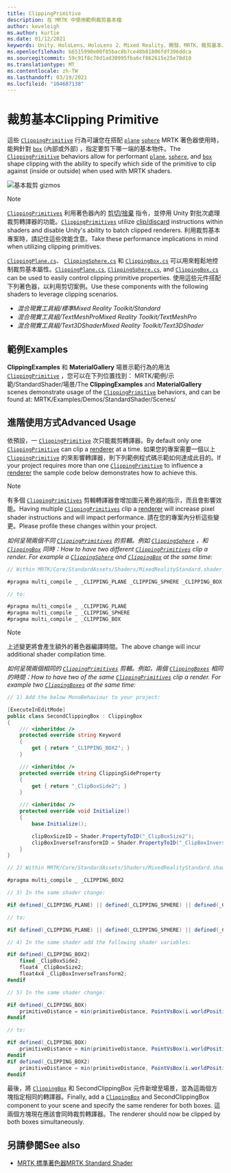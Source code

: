 ```yaml
---
title: ClippingPrimitive
description: 在 MRTK 中使用範例裁剪基本檔
author: keveleigh
ms.author: kurtie
ms.date: 01/12/2021
keywords: Unity、HoloLens、HoloLens 2、Mixed Reality、開發、MRTK、裁剪基本、
ms.openlocfilehash: b6515990e00f85bac8b7ce48b81806fdf396ddca
ms.sourcegitcommit: 59c91f8c70d1ad30995fba6cf862615e25e78d10
ms.translationtype: MT
ms.contentlocale: zh-TW
ms.lasthandoff: 03/19/2021
ms.locfileid: "104687138"
---
```

# <a name="clipping-primitive"></a><span data-ttu-id="6b302-104">裁剪基本</span><span class="sxs-lookup"><span data-stu-id="6b302-104">Clipping Primitive</span></span>

<span data-ttu-id="6b302-105">這些 [`ClippingPrimitive`](xref:Microsoft.MixedReality.Toolkit.Utilities.ClippingPrimitive) 行為可讓您在搭配 [`plane`](xref:Microsoft.MixedReality.Toolkit.Utilities.ClippingPlane) [`sphere`](xref:Microsoft.MixedReality.Toolkit.Utilities.ClippingSphere) MRTK 著色器使用時，能夠針對 [`box`](xref:Microsoft.MixedReality.Toolkit.Utilities.ClippingBox) (內部或外部) ，指定要剪下哪一端的基本物件。</span><span class="sxs-lookup"><span data-stu-id="6b302-105">The [`ClippingPrimitive`](xref:Microsoft.MixedReality.Toolkit.Utilities.ClippingPrimitive) behaviors allow for performant [`plane`](xref:Microsoft.MixedReality.Toolkit.Utilities.ClippingPlane), [`sphere`](xref:Microsoft.MixedReality.Toolkit.Utilities.ClippingSphere), and [`box`](xref:Microsoft.MixedReality.Toolkit.Utilities.ClippingBox) shape clipping with the ability to specify which side of the primitive to clip against (inside or outside) when used with MRTK shaders.</span></span>

![基本裁剪 gizmos](../images/mrtk-standard-shader/MRTK_PrimitiveClippingGizmos.gif)

> [!NOTE]
> <span data-ttu-id="6b302-107">[`ClippingPrimitives`](xref:Microsoft.MixedReality.Toolkit.Utilities.ClippingPrimitive) 利用著色器內的 [剪切/捨棄](https://developer.download.nvidia.com/cg/clip.html) 指令，並停用 Unity 對批次處理裁剪轉譯器的功能。</span><span class="sxs-lookup"><span data-stu-id="6b302-107">[`ClippingPrimitives`](xref:Microsoft.MixedReality.Toolkit.Utilities.ClippingPrimitive) utilize [clip/discard](https://developer.download.nvidia.com/cg/clip.html) instructions within shaders and disable Unity's ability to batch clipped renderers.</span></span> <span data-ttu-id="6b302-108">利用裁剪基本專案時，請記住這些效能含意。</span><span class="sxs-lookup"><span data-stu-id="6b302-108">Take these performance implications in mind when utilizing clipping primitives.</span></span>

<span data-ttu-id="6b302-109">[`ClippingPlane.cs`](xref:Microsoft.MixedReality.Toolkit.Utilities.ClippingPlane)、 [`ClippingSphere.cs`](xref:Microsoft.MixedReality.Toolkit.Utilities.ClippingSphere) 和 [`ClippingBox.cs`](xref:Microsoft.MixedReality.Toolkit.Utilities.ClippingBox) 可以用來輕鬆地控制裁剪基本屬性。</span><span class="sxs-lookup"><span data-stu-id="6b302-109">[`ClippingPlane.cs`](xref:Microsoft.MixedReality.Toolkit.Utilities.ClippingPlane), [`ClippingSphere.cs`](xref:Microsoft.MixedReality.Toolkit.Utilities.ClippingSphere), and [`ClippingBox.cs`](xref:Microsoft.MixedReality.Toolkit.Utilities.ClippingBox) can be used to easily control clipping primitive properties.</span></span> <span data-ttu-id="6b302-110">使用這些元件搭配下列著色器，以利用剪切案例。</span><span class="sxs-lookup"><span data-stu-id="6b302-110">Use these components with the following shaders to leverage clipping scenarios.</span></span>

- <span data-ttu-id="6b302-111">*混合現實工具組/標準*</span><span class="sxs-lookup"><span data-stu-id="6b302-111">*Mixed Reality Toolkit/Standard*</span></span>
- <span data-ttu-id="6b302-112">*混合現實工具組/TextMeshPro*</span><span class="sxs-lookup"><span data-stu-id="6b302-112">*Mixed Reality Toolkit/TextMeshPro*</span></span>
- <span data-ttu-id="6b302-113">*混合現實工具組/Text3DShader*</span><span class="sxs-lookup"><span data-stu-id="6b302-113">*Mixed Reality Toolkit/Text3DShader*</span></span>

## <a name="examples"></a><span data-ttu-id="6b302-114">範例</span><span class="sxs-lookup"><span data-stu-id="6b302-114">Examples</span></span>

<span data-ttu-id="6b302-115">**ClippingExamples** 和 **MaterialGallery** 場景示範行為的用法 [`ClippingPrimitive`](xref:Microsoft.MixedReality.Toolkit.Utilities.ClippingPrimitive) ，您可以在下列位置找到： MRTK/範例/示範/StandardShader/場景/</span><span class="sxs-lookup"><span data-stu-id="6b302-115">The **ClippingExamples** and **MaterialGallery** scenes demonstrate usage of the [`ClippingPrimitive`](xref:Microsoft.MixedReality.Toolkit.Utilities.ClippingPrimitive) behaviors, and can be found at: MRTK/Examples/Demos/StandardShader/Scenes/</span></span>

## <a name="advanced-usage"></a><span data-ttu-id="6b302-116">進階使用方式</span><span class="sxs-lookup"><span data-stu-id="6b302-116">Advanced Usage</span></span>

<span data-ttu-id="6b302-117">依預設，一 [`ClippingPrimitive`](xref:Microsoft.MixedReality.Toolkit.Utilities.ClippingPrimitive) 次只能裁剪[](https://docs.unity3d.com/ScriptReference/Renderer.html)轉譯器。</span><span class="sxs-lookup"><span data-stu-id="6b302-117">By default only one [`ClippingPrimitive`](xref:Microsoft.MixedReality.Toolkit.Utilities.ClippingPrimitive) can clip a [renderer](https://docs.unity3d.com/ScriptReference/Renderer.html) at a time.</span></span> <span data-ttu-id="6b302-118">如果您的專案需要一個以上 [`ClippingPrimitive`](xref:Microsoft.MixedReality.Toolkit.Utilities.ClippingPrimitive) 的來影響[](https://docs.unity3d.com/ScriptReference/Renderer.html)轉譯器，則下列範例程式碼示範如何達成此目的。</span><span class="sxs-lookup"><span data-stu-id="6b302-118">If your project requires more than one [`ClippingPrimitive`](xref:Microsoft.MixedReality.Toolkit.Utilities.ClippingPrimitive) to influence a [renderer](https://docs.unity3d.com/ScriptReference/Renderer.html)  the sample code below demonstrates how to achieve this.</span></span>

> [!NOTE]
> <span data-ttu-id="6b302-119">有多個 [`ClippingPrimitives`](xref:Microsoft.MixedReality.Toolkit.Utilities.ClippingPrimitive) 剪輯[](https://docs.unity3d.com/ScriptReference/Renderer.html)轉譯器會增加圖元著色器的指示，而且會影響效能。</span><span class="sxs-lookup"><span data-stu-id="6b302-119">Having multiple [`ClippingPrimitives`](xref:Microsoft.MixedReality.Toolkit.Utilities.ClippingPrimitive) clip a [renderer](https://docs.unity3d.com/ScriptReference/Renderer.html) will increase pixel shader instructions and will impact performance.</span></span> <span data-ttu-id="6b302-120">請在您的專案內分析這些變更。</span><span class="sxs-lookup"><span data-stu-id="6b302-120">Please profile these changes within your project.</span></span>

<span data-ttu-id="6b302-121">*如何呈現兩個不同 [`ClippingPrimitives`](xref:Microsoft.MixedReality.Toolkit.Utilities.ClippingPrimitive) 的剪輯。例如 [`ClippingSphere`](xref:Microsoft.MixedReality.Toolkit.Utilities.ClippingSphere) ，和 [`ClippingBox`](xref:Microsoft.MixedReality.Toolkit.Utilities.ClippingBox) 同時：*</span><span class="sxs-lookup"><span data-stu-id="6b302-121">*How to have two different [`ClippingPrimitives`](xref:Microsoft.MixedReality.Toolkit.Utilities.ClippingPrimitive) clip a render. For example a [`ClippingSphere`](xref:Microsoft.MixedReality.Toolkit.Utilities.ClippingSphere) and [`ClippingBox`](xref:Microsoft.MixedReality.Toolkit.Utilities.ClippingBox) at the same time:*</span></span>

```C#
// Within MRTK/Core/StandardAssets/Shaders/MixedRealityStandard.shader (or another MRTK shader) change:

#pragma multi_compile _ _CLIPPING_PLANE _CLIPPING_SPHERE _CLIPPING_BOX

// to:

#pragma multi_compile _ _CLIPPING_PLANE
#pragma multi_compile _ _CLIPPING_SPHERE
#pragma multi_compile _ _CLIPPING_BOX
```

> [!NOTE]
> <span data-ttu-id="6b302-122">上述變更將會產生額外的著色器編譯時間。</span><span class="sxs-lookup"><span data-stu-id="6b302-122">The above change will incur additional shader compilation time.</span></span>

<span data-ttu-id="6b302-123">*如何呈現兩個相同的 [`ClippingPrimitives`](xref:Microsoft.MixedReality.Toolkit.Utilities.ClippingPrimitive) 剪輯。例如，兩個 [`ClippingBoxes`](xref:Microsoft.MixedReality.Toolkit.Utilities.ClippingBox) 相同的時間：*</span><span class="sxs-lookup"><span data-stu-id="6b302-123">*How to have two of the same [`ClippingPrimitives`](xref:Microsoft.MixedReality.Toolkit.Utilities.ClippingPrimitive) clip a render. For example two [`ClippingBoxes`](xref:Microsoft.MixedReality.Toolkit.Utilities.ClippingBox) at the same time:*</span></span>

```C#
// 1) Add the below MonoBehaviour to your project:

[ExecuteInEditMode]
public class SecondClippingBox : ClippingBox
{
    /// <inheritdoc />
    protected override string Keyword
    {
        get { return "_CLIPPING_BOX2"; }
    }

    /// <inheritdoc />
    protected override string ClippingSideProperty
    {
        get { return "_ClipBoxSide2"; }
    }

    /// <inheritdoc />
    protected override void Initialize()
    {
        base.Initialize();

        clipBoxSizeID = Shader.PropertyToID("_ClipBoxSize2");
        clipBoxInverseTransformID = Shader.PropertyToID("_ClipBoxInverseTransform2");
    }
}

// 2) Within MRTK/Core/StandardAssets/Shaders/MixedRealityStandard.shader (or another MRTK shader) add the following multi_compile pragma:

#pragma multi_compile _ _CLIPPING_BOX2

// 3) In the same shader change:

#if defined(_CLIPPING_PLANE) || defined(_CLIPPING_SPHERE) || defined(_CLIPPING_BOX)

// to:

#if defined(_CLIPPING_PLANE) || defined(_CLIPPING_SPHERE) || defined(_CLIPPING_BOX) || defined(_CLIPPING_BOX2)

// 4) In the same shader add the following shader variables:

#if defined(_CLIPPING_BOX2)
    fixed _ClipBoxSide2;
    float4 _ClipBoxSize2;
    float4x4 _ClipBoxInverseTransform2;
#endif

// 5) In the same shader change:

#if defined(_CLIPPING_BOX)
    primitiveDistance = min(primitiveDistance, PointVsBox(i.worldPosition.xyz, _ClipBoxSize.xyz, _ClipBoxInverseTransform) * _ClipBoxSide);
#endif

// to:

#if defined(_CLIPPING_BOX)
    primitiveDistance = min(primitiveDistance, PointVsBox(i.worldPosition.xyz, _ClipBoxSize.xyz, _ClipBoxInverseTransform) * _ClipBoxSide);
#endif
#if defined(_CLIPPING_BOX2)
    primitiveDistance = min(primitiveDistance, PointVsBox(i.worldPosition.xyz, _ClipBoxSize2.xyz, _ClipBoxInverseTransform2) * _ClipBoxSide2);
#endif
```

<span data-ttu-id="6b302-124">最後，將 [`ClippingBox`](xref:Microsoft.MixedReality.Toolkit.Utilities.ClippingBox) 和 SecondClippingBox 元件新增至場景，並為這兩個方塊指定相同的轉譯器。</span><span class="sxs-lookup"><span data-stu-id="6b302-124">Finally, add a [`ClippingBox`](xref:Microsoft.MixedReality.Toolkit.Utilities.ClippingBox) and SecondClippingBox component to your scene and specify the same renderer for both boxes.</span></span> <span data-ttu-id="6b302-125">這兩個方塊現在應該會同時裁剪轉譯器。</span><span class="sxs-lookup"><span data-stu-id="6b302-125">The renderer should now be clipped by both boxes simultaneously.</span></span>

## <a name="see-also"></a><span data-ttu-id="6b302-126">另請參閱</span><span class="sxs-lookup"><span data-stu-id="6b302-126">See also</span></span>

- [<span data-ttu-id="6b302-127">MRTK 標準著色器</span><span class="sxs-lookup"><span data-stu-id="6b302-127">MRTK Standard Shader</span></span>](MRTKStandardShader.md)
